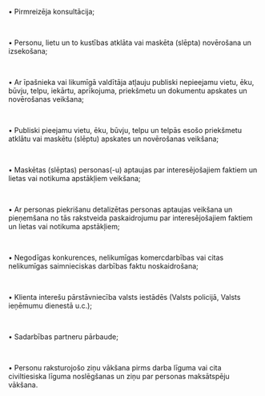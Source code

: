 • Pirmreizēja konsultācija;

<br/>

• Personu, lietu un to kustības atklāta vai maskēta (slēpta) novērošana un izsekošana;

<br/>

• Ar īpašnieka vai likumīgā valdītāja atļauju publiski nepieejamu vietu, ēku, būvju, telpu, iekārtu, aprīkojuma, priekšmetu un dokumentu apskates un novērošanas veikšana;

<br/>

• Publiski pieejamu vietu, ēku, būvju, telpu un telpās esošo priekšmetu atklātu vai maskētu (slēptu) apskates un novērošanas veikšana;

<br/>

• Maskētas (slēptas) personas(-u) aptaujas par interesējošajiem faktiem un lietas vai notikuma apstākļiem veikšana;

<br/>

• Ar personas piekrišanu detalizētas personas aptaujas veikšana un pieņemšana no tās rakstveida paskaidrojumu par interesējošajiem faktiem un lietas vai notikuma apstākļiem;

<br/>

• Negodīgas konkurences, nelikumīgas komercdarbības vai citas nelikumīgas saimnieciskas darbības faktu noskaidrošana;

<br/>

• Klienta interešu pārstāvniecība valsts iestādēs (Valsts policijā, Valsts ieņēmumu dienestā u.c.);

<br/>

• Sadarbības partneru pārbaude;

<br/>

• Personu raksturojošo ziņu vākšana pirms darba līguma vai cita civiltiesiska līguma noslēgšanas un ziņu par personas maksātspēju vākšana.

<!-- Google tag (gtag.js) -->
<script async src="https://www.googletagmanager.com/gtag/js?id=AW-11072310083"></script>
<script>
  window.dataLayer = window.dataLayer || [];
  function gtag(){dataLayer.push(arguments);}
  gtag('js', new Date());

  gtag('config', 'AW-11072310083');
</script>

